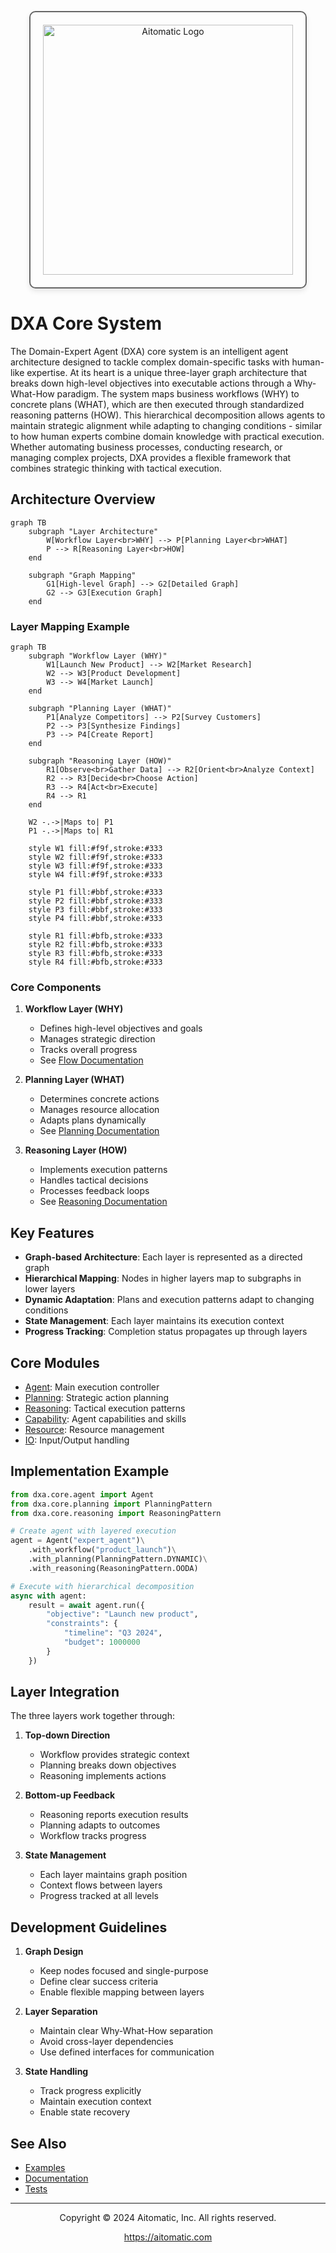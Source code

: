 <!-- markdownlint-disable MD041 -->
<!-- markdownlint-disable MD033 -->
<p align="center">
  <img src="https://cdn.prod.website-files.com/62a10970901ba826988ed5aa/62d942adcae82825089dabdb_aitomatic-logo-black.png" alt="Aitomatic Logo" width="400" style="border: 2px solid #666; border-radius: 10px; padding: 20px; box-shadow: 0 4px 8px rgba(0,0,0,0.1);"/>
</p>

# DXA Core System

The Domain-Expert Agent (DXA) core system is an intelligent agent architecture designed to tackle complex domain-specific tasks with human-like expertise. At its heart is a unique three-layer graph architecture that breaks down high-level objectives into executable actions through a Why-What-How paradigm. The system maps business workflows (WHY) to concrete plans (WHAT), which are then executed through standardized reasoning patterns (HOW). This hierarchical decomposition allows agents to maintain strategic alignment while adapting to changing conditions - similar to how human experts combine domain knowledge with practical execution. Whether automating business processes, conducting research, or managing complex projects, DXA provides a flexible framework that combines strategic thinking with tactical execution.

## Architecture Overview

```mermaid
graph TB
    subgraph "Layer Architecture"
        W[Workflow Layer<br>WHY] --> P[Planning Layer<br>WHAT]
        P --> R[Reasoning Layer<br>HOW]
    end

    subgraph "Graph Mapping"
        G1[High-level Graph] --> G2[Detailed Graph]
        G2 --> G3[Execution Graph]
    end
```

### Layer Mapping Example

```mermaid
graph TB
    subgraph "Workflow Layer (WHY)"
        W1[Launch New Product] --> W2[Market Research]
        W2 --> W3[Product Development]
        W3 --> W4[Market Launch]
    end

    subgraph "Planning Layer (WHAT)"
        P1[Analyze Competitors] --> P2[Survey Customers]
        P2 --> P3[Synthesize Findings]
        P3 --> P4[Create Report]
    end

    subgraph "Reasoning Layer (HOW)"
        R1[Observe<br>Gather Data] --> R2[Orient<br>Analyze Context]
        R2 --> R3[Decide<br>Choose Action]
        R3 --> R4[Act<br>Execute]
        R4 --> R1
    end

    W2 -.->|Maps to| P1
    P1 -.->|Maps to| R1

    style W1 fill:#f9f,stroke:#333
    style W2 fill:#f9f,stroke:#333
    style W3 fill:#f9f,stroke:#333
    style W4 fill:#f9f,stroke:#333
    
    style P1 fill:#bbf,stroke:#333
    style P2 fill:#bbf,stroke:#333
    style P3 fill:#bbf,stroke:#333
    style P4 fill:#bbf,stroke:#333
    
    style R1 fill:#bfb,stroke:#333
    style R2 fill:#bfb,stroke:#333
    style R3 fill:#bfb,stroke:#333
    style R4 fill:#bfb,stroke:#333
```

### Core Components

1. **Workflow Layer (WHY)**
   - Defines high-level objectives and goals
   - Manages strategic direction
   - Tracks overall progress
   - See [Flow Documentation](flow/README.md)

2. **Planning Layer (WHAT)**
   - Determines concrete actions
   - Manages resource allocation
   - Adapts plans dynamically
   - See [Planning Documentation](planning/README.md)

3. **Reasoning Layer (HOW)**
   - Implements execution patterns
   - Handles tactical decisions
   - Processes feedback loops
   - See [Reasoning Documentation](reasoning/README.md)

## Key Features

- **Graph-based Architecture**: Each layer is represented as a directed graph
- **Hierarchical Mapping**: Nodes in higher layers map to subgraphs in lower layers
- **Dynamic Adaptation**: Plans and execution patterns adapt to changing conditions
- **State Management**: Each layer maintains its execution context
- **Progress Tracking**: Completion status propagates up through layers

## Core Modules

- [Agent](agent/README.md): Main execution controller
- [Planning](planning/README.md): Strategic action planning
- [Reasoning](reasoning/README.md): Tactical execution patterns
- [Capability](capability/README.md): Agent capabilities and skills
- [Resource](resource/README.md): Resource management
- [IO](io/README.md): Input/Output handling

## Implementation Example

```python
from dxa.core.agent import Agent
from dxa.core.planning import PlanningPattern
from dxa.core.reasoning import ReasoningPattern

# Create agent with layered execution
agent = Agent("expert_agent")\
    .with_workflow("product_launch")\
    .with_planning(PlanningPattern.DYNAMIC)\
    .with_reasoning(ReasoningPattern.OODA)

# Execute with hierarchical decomposition
async with agent:
    result = await agent.run({
        "objective": "Launch new product",
        "constraints": {
            "timeline": "Q3 2024",
            "budget": 1000000
        }
    })
```

## Layer Integration

The three layers work together through:

1. **Top-down Direction**
   - Workflow provides strategic context
   - Planning breaks down objectives
   - Reasoning implements actions

2. **Bottom-up Feedback**
   - Reasoning reports execution results
   - Planning adapts to outcomes
   - Workflow tracks progress

3. **State Management**
   - Each layer maintains graph position
   - Context flows between layers
   - Progress tracked at all levels

## Development Guidelines

1. **Graph Design**
   - Keep nodes focused and single-purpose
   - Define clear success criteria
   - Enable flexible mapping between layers

2. **Layer Separation**
   - Maintain clear Why-What-How separation
   - Avoid cross-layer dependencies
   - Use defined interfaces for communication

3. **State Handling**
   - Track progress explicitly
   - Maintain execution context
   - Enable state recovery

## See Also

- [Examples](../examples/README.md)
- [Documentation](../docs/README.md)
- [Tests](../tests/README.md)

---

<p align="center">
Copyright © 2024 Aitomatic, Inc. All rights reserved.
</p>

<p align="center">
<a href="https://aitomatic.com">https://aitomatic.com</a>
</p>
